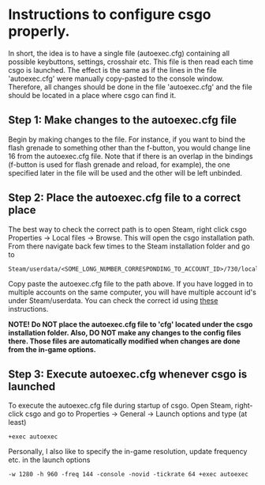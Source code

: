 # Instructions to configure csgo properly.
 In short, the idea is to have a single file (autoexec.cfg) containing all possible keybuttons, settings, crosshair etc. 
 This file is then read each time csgo is launched.
 The effect is the same as if the lines in the file 'autoexec.cfg' were manually copy-pasted to the console window.
 Therefore, all changes should be done in the file 'autoexec.cfg' and the file should be located in a place where csgo can find it.


## Step 1: Make changes to the autoexec.cfg file
Begin by making changes to the file. For instance, if you want to bind the flash grenade to something other than the f-button, you would change line 16 from the autoexec.cfg file. Note that if there is an overlap in the bindings (f-button is used for flash grenade and reload, for example), the one specified later in the file will be used and the other will be left unbinded.


## Step 2: Place the autoexec.cfg file to a correct place

The best way to check the correct path is to open Steam, right click csgo Properties -> Local files -> Browse. This will open the csgo installation path. From there navigate back few times to the Steam installation folder and go to 
 
 ```
 Steam/userdata/<SOME_LONG_NUMBER_CORRESPONDING_TO_ACCOUNT_ID>/730/local/cfg
 ```
 Copy paste the autoexec.cfg file to the path above. If you have logged in to multiple accounts on the same computer, you will have multiple account id's under Steam/userdata. You can check the correct id using [these](https://www.businessinsider.com/how-to-find-steam-id?r=US&IR=T) instructions.

 **NOTE! Do NOT place the autoexec.cfg file to 'cfg' located under the csgo installation folder. Also, DO NOT make any changes to the config files there. Those   files are automatically modified when changes are done from the in-game options.** 


## Step 3: Execute autoexec.cfg whenever csgo is launched

To execute the autoexec.cfg file during startup of csgo. Open Steam, right-click csgo and go to Properties -> General -> Launch options and type (at least)

```
+exec autoexec
```

Personally, I also like to specify the in-game resolution, update frequency etc. in the launch options

```
-w 1280 -h 960 -freq 144 -console -novid -tickrate 64 +exec autoexec
```
